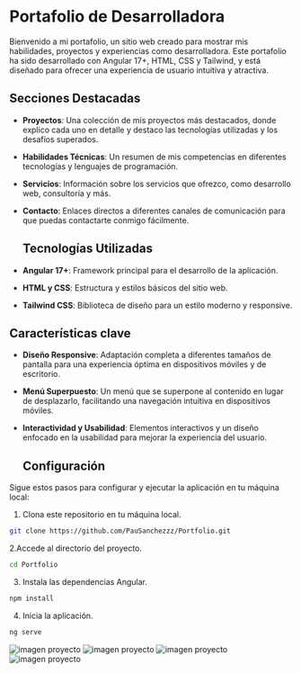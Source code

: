 # Portafolio de Desarrolladora

Bienvenido a mi portafolio, un sitio web creado para mostrar mis habilidades, proyectos y experiencias como desarrolladora. Este portafolio ha sido desarrollado con Angular 17+, HTML, CSS y Tailwind, y está diseñado para ofrecer una experiencia de usuario intuitiva y atractiva.


## Secciones Destacadas

- **Proyectos**: Una colección de mis proyectos más destacados, donde explico cada uno en detalle y destaco las tecnologías utilizadas y los desafíos superados.
- **Habilidades Técnicas**: Un resumen de mis competencias en diferentes tecnologías y lenguajes de programación.
- **Servicios**: Información sobre los servicios que ofrezco, como desarrollo web, consultoría y más.
- **Contacto**: Enlaces directos a diferentes canales de comunicación para que puedas contactarte conmigo fácilmente.

  ## Tecnologías Utilizadas

- **Angular 17+**: Framework principal para el desarrollo de la aplicación.
- **HTML y CSS**: Estructura y estilos básicos del sitio web.
- **Tailwind CSS**: Biblioteca de diseño para un estilo moderno y responsive.

## Características clave

- **Diseño Responsive**: Adaptación completa a diferentes tamaños de pantalla para una experiencia óptima en dispositivos móviles y de escritorio.
- **Menú Superpuesto**: Un menú que se superpone al contenido en lugar de desplazarlo, facilitando una navegación intuitiva en dispositivos móviles.
- **Interactividad y Usabilidad**: Elementos interactivos y un diseño enfocado en la usabilidad para mejorar la experiencia del usuario.

  ## Configuración

Sigue estos pasos para configurar y ejecutar la aplicación en tu máquina local:

1. Clona este repositorio en tu máquina local.

```bash
git clone https://github.com/PauSanchezzz/Portfolio.git
```

2.Accede al directorio del proyecto.
```bash
cd Portfolio
```

3. Instala las dependencias Angular.
```bash
npm install
```

4. Inicia la aplicación.
```bash
ng serve
```

![imagen proyecto](https://github.com/user-attachments/assets/8e363683-6a43-4a3f-9f5d-102b98d5772f)
![imagen proyecto](https://github.com/PauSanchezzz/Portfolio/assets/122471751/c7cc2d6e-83a1-469f-8619-4c54e9878359)
![imagen proyecto](https://github.com/PauSanchezzz/Portfolio/assets/122471751/0af3090c-b0b9-4f9a-b93e-c36d8f76e9c6)
![imagen proyecto](https://github.com/PauSanchezzz/Portfolio/assets/122471751/8b6a670c-05dc-44c4-a3d1-edf84d4c743a)

